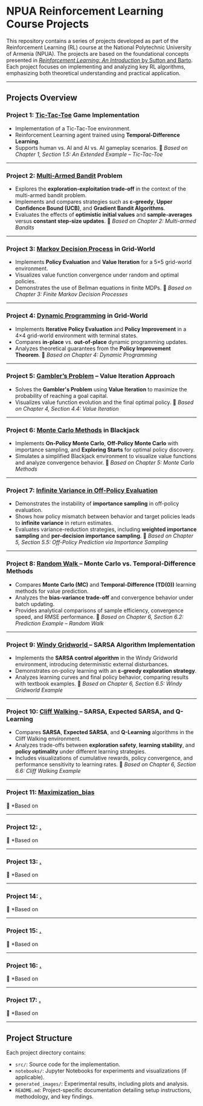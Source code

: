 # **NPUA Reinforcement Learning Course Projects**

This repository contains a series of projects developed as part of the Reinforcement Learning (RL) course at the National Polytechnic University of Armenia (NPUA). The projects are based on the foundational concepts presented in [*Reinforcement Learning: An Introduction* by Sutton and Barto](https://web.stanford.edu/class/psych209/Readings/SuttonBartoIPRLBook2ndEd.pdf). Each project focuses on implementing and analyzing key RL algorithms, emphasizing both theoretical understanding and practical application.

---

## **Projects Overview**

### Project 1: [Tic-Tac-Toe](https://github.com/RuzGhandilian/Reinforcement_Learning_NPUA/tree/master/01_tic_tac_toe) Game Implementation

* Implementation of a Tic-Tac-Toe environment.
* Reinforcement Learning agent trained using **Temporal-Difference Learning**.
* Supports human vs. AI and AI vs. AI gameplay scenarios.
  📘 *Based on Chapter 1, Section 1.5: An Extended Example – Tic-Tac-Toe*

---

### Project 2: [Multi-Armed Bandit](https://github.com/RuzGhandilian/Reinforcement_Learning_NPUA/tree/master/02_ten_armed_bandit) Problem

* Explores the **exploration-exploitation trade-off** in the context of the multi-armed bandit problem.
* Implements and compares strategies such as **ε-greedy**, **Upper Confidence Bound (UCB)**, and **Gradient Bandit Algorithms**.
* Evaluates the effects of **optimistic initial values** and **sample-averages** versus **constant step-size updates**.
  📘 *Based on Chapter 2: Multi-armed Bandits*

---

### Project 3: [Markov Decision Process](https://github.com/RuzGhandilian/Reinforcement_Learning_NPUA/tree/master/03_gridworld_mdp) in Grid-World

* Implements **Policy Evaluation** and **Value Iteration** for a 5×5 grid-world environment.
* Visualizes value function convergence under random and optimal policies.
* Demonstrates the use of Bellman equations in finite MDPs.
  📘 *Based on Chapter 3: Finite Markov Decision Processes*

---

### Project 4: [Dynamic Programming](https://github.com/RuzGhandilian/Reinforcement_Learning_NPUA/tree/master/04_gridworld_dp) in Grid-World

* Implements **Iterative Policy Evaluation** and **Policy Improvement** in a 4×4 grid-world environment with terminal states.
* Compares **in-place** vs. **out-of-place** dynamic programming updates.
* Analyzes theoretical guarantees from the **Policy Improvement Theorem**.
  📘 *Based on Chapter 4: Dynamic Programming*

---

### Project 5: [Gambler’s Problem](https://github.com/RuzGhandilian/Reinforcement_Learning_NPUA/tree/master/05_gambler_problem) – Value Iteration Approach

* Solves the **Gambler's Problem** using **Value Iteration** to maximize the probability of reaching a goal capital.
* Visualizes value function evolution and the final optimal policy.
  📘 *Based on Chapter 4, Section 4.4: Value Iteration*

---

### Project 6: [Monte Carlo Methods](https://github.com/RuzGhandilian/Reinforcement_Learning_NPUA/tree/master/06_blackjack) in Blackjack

* Implements **On-Policy Monte Carlo**, **Off-Policy Monte Carlo** with importance sampling, and **Exploring Starts** for optimal policy discovery.
* Simulates a simplified Blackjack environment to visualize value functions and analyze convergence behavior.
  📘 *Based on Chapter 5: Monte Carlo Methods*

---

### Project 7: [Infinite Variance in Off-Policy Evaluation](https://github.com/RuzGhandilian/Reinforcement_Learning_NPUA/tree/master/07_infinite_variance)

* Demonstrates the instability of **importance sampling** in off-policy evaluation.
* Shows how policy mismatch between behavior and target policies leads to **infinite variance** in return estimates.
* Evaluates variance-reduction strategies, including **weighted importance sampling** and **per-decision importance sampling**.
  📘 *Based on Chapter 5, Section 5.5: Off-Policy Prediction via Importance Sampling*

---

### Project 8: [Random Walk ](https://github.com/RuzGhandilian/Reinforcement_Learning_NPUA/tree/master/08_random_walk) – Monte Carlo vs. Temporal-Difference Methods

* Compares **Monte Carlo (MC)** and **Temporal-Difference (TD(0))** learning methods for value prediction.
* Analyzes the **bias-variance trade-off** and convergence behavior under batch updating.
* Provides analytical comparisons of sample efficiency, convergence speed, and RMSE performance.
  📘 *Based on Chapter 6, Section 6.2: Prediction Example – Random Walk*

---

### Project 9: [Windy Gridworld ](https://github.com/RuzGhandilian/Reinforcement_Learning_NPUA/tree/master/09_windy_gridworld) – SARSA Algorithm Implementation

* Implements the **SARSA control algorithm** in the Windy Gridworld environment, introducing deterministic external disturbances.
* Demonstrates on-policy learning with an **ε-greedy exploration strategy**.
* Analyzes learning curves and final policy behavior, comparing results with textbook examples.
  📘 *Based on Chapter 6, Section 6.5: Windy Gridworld Example*

---

### Project 10: [Cliff Walking ](https://github.com/RuzGhandilian/Reinforcement_Learning_NPUA/tree/master/10_cliff_walking) – SARSA, Expected SARSA, and Q-Learning

* Compares **SARSA**, **Expected SARSA**, and **Q-Learning** algorithms in the Cliff Walking environment.
* Analyzes trade-offs between **exploration safety**, **learning stability**, and **policy optimality** under different learning strategies.
* Includes visualizations of cumulative rewards, policy convergence, and performance sensitivity to learning rates.
  📘 *Based on Chapter 6, Section 6.6: Cliff Walking Example*

---

### Project 11: [Maximization_bias](https://github.com/RuzGhandilian/Reinforcement_Learning_NPUA/tree/master/11_maximization_bias) 
  📘 *Based on 

---

### Project 12: [.](https://github.com/RuzGhandilian/Reinforcement_Learning_NPUA/tree/master/12_random_walk_ntd) 
  📘 *Based on 

---

### Project 13: [.](https://github.com/RuzGhandilian/Reinforcement_Learning_NPUA/tree/master/13_mazes) 
  📘 *Based on 

---

### Project 14: [.](https://github.com/RuzGhandilian/Reinforcement_Learning_NPUA/tree/master/14_updates_comparison) 
  📘 *Based on 

---

### Project 15: [.](https://github.com/RuzGhandilian/Reinforcement_Learning_NPUA/tree/master/15_trajectory_sampling) 
  📘 *Based on 

---

### Project 16: [.](https://github.com/RuzGhandilian/Reinforcement_Learning_NPUA/tree/master/16_random_walk_fa) 
  📘 *Based on 

---

### Project 17: [.](https://github.com/RuzGhandilian/Reinforcement_Learning_NPUA/tree/master/17_coarse_coding) 
  📘 *Based on 

---




## **Project Structure**

Each project directory contains:

* `src/`: Source code for the implementation.
* `notebooks/`: Jupyter Notebooks for experiments and visualizations (if applicable).
* `generated_images/`: Experimental results, including plots and analysis.
* `README.md`: Project-specific documentation detailing setup instructions, methodology, and key findings.

